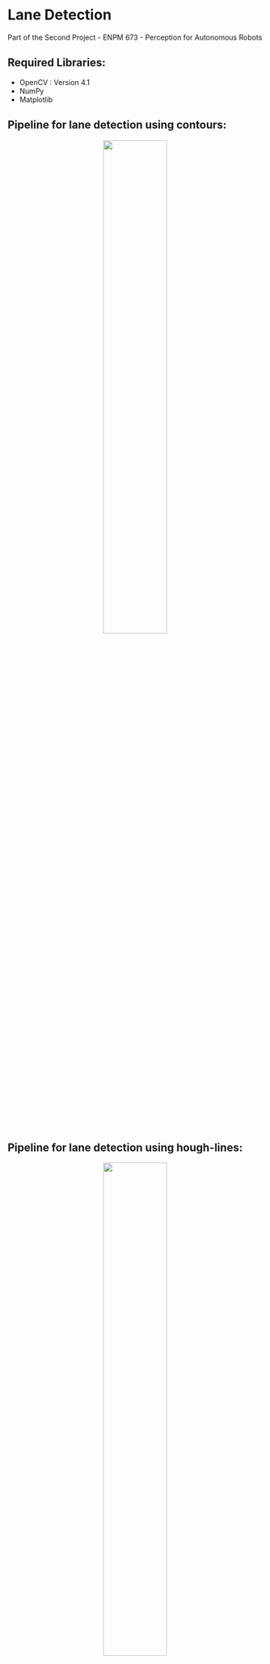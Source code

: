 # Lane Detection
Part of the Second Project - ENPM 673 - Perception for Autonomous Robots

## Required Libraries:  
* OpenCV : Version 4.1
* NumPy
* Matplotlib

## Pipeline for lane detection using contours: 
<p align="center">
  <img src="https://user-images.githubusercontent.com/40200916/186532304-51264980-49cf-4285-99ee-6cc6577e1945.png" width="50%">
</p>

## Pipeline for lane detection using hough-lines: 
<p align="center">
  <img src="https://user-images.githubusercontent.com/40200916/186532386-e0dfb8b9-46f7-4ed1-8ab4-841a739a60a1.png" width="50%">
</p>

## Pipeline for curved lane detection:
<p align="center">
  <img src="https://user-images.githubusercontent.com/40200916/186532476-0efd47b3-0e9c-4421-a7ba-4e238b80d6d9.png" width="50%">
</p>

## Given Dataset:
* whiteline.mp4 file is required for the lane detection using contours and hough-lines.
* challenge.mp4 file is required for the curved lane detection.

## Running the Code:

**Format/Syntax:**  
* ```python3 lane_detection.py```
* ```python3 curve_detection.py```

## Result:
### Lane Detection using Contours
<p align="center">
  <img src="https://user-images.githubusercontent.com/40200916/186533464-cc0ced39-2d11-4cd6-b636-b801991f94c9.gif" width="50%">
</p>

### Lane Detection using Hough Lines
<p align="center">
  <img src="https://user-images.githubusercontent.com/40200916/186533835-6eb40843-329d-4eea-9ebc-bde969bb04e9.gif" width="50%">
</p>

### Curved Lane Detection with Solid Yellow Line
<p align="center">
  <img src="https://user-images.githubusercontent.com/40200916/186534204-600c01c6-a5a8-4d79-ae9b-79b0330e9cd8.gif" width="50%">
</p>

## Exiting From the Code:

1. Press any key after the visualization is done. Make sure that the image window is selected while giving any key as an input.

2. You can always use ctrl+c to exit from the program.

### Note:
* Use HSV.py script with Q3_Frame.png to find HSV values for the yellow solid line masking. The files are available in the repository. Otherwise, choose any random frame from the challenge.mp4 and save it as an image to run HSV on top of it for further fine tuning.
* Uncomment some of the lines in the code to vizualize intermediate results.
